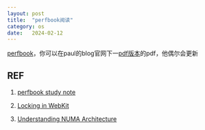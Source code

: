 ```yaml
---
layout: post
title:  "perfbook阅读"
category: os
date:   2024-02-12
---
```


[perfbook](https://github.com/paulmckrcu/perfbook)，你可以在paul的blog官网下一[pdf版本](https://cdn.kernel.org/pub/linux/kernel/people/paulmck/perfbook/perfbook.html)的pdf，他偶尔会更新


## REF

1. [perfbook study note](https://github.com/rsy56640/triviality/tree/master/content/perf-book)

2. [Locking in WebKit](https://webkit.org/blog/6161/locking-in-webkit/)

3. [Understanding NUMA Architecture](https://linuxhint.com/understanding_numa_architecture/)
